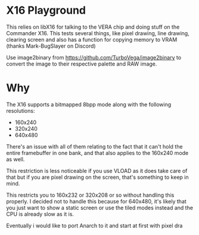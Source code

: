 # X16 Playground

This relies on libX16 for talking to the VERA chip and doing stuff on the Commander X16.
This tests several things, like pixel drawing, line drawing, clearing screen and also has a function for copying memory to VRAM (thanks Mark-BugSlayer on Discord)

Use image2binary from https://github.com/TurboVega/image2binary to convert the image to their respective palette and RAW image.

# Why

The X16 supports a bitmapped 8bpp mode along with the following resolutions:
- 160x240
- 320x240
- 640x480

There's an issue with all of them relating to the fact that it can't hold the entire framebuffer in one bank,
and that also applies to the 160x240 mode as well.

This restriction is less noticeable if you use VLOAD as it does take care of that but if you are
pixel drawing on the screen, that's something to keep in mind.

This restricts you to 160x232 or 320x208 or so without handling this properly.
I decided not to handle this because for 640x480, it's likely that you just want to show a static screen or use the tiled modes instead
and the CPU is already slow as it is.

Eventually i would like to port Anarch to it and start at first with pixel dra
